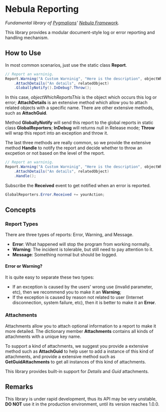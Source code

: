 ﻿# Nebula Reporting

*Fundamental library of [Pygmalions](https://github.com/Pygmalions)' [Nebula Framework](https://github.com/Pygmalions/Nebula.Framework).*

This library provides a modular document-style log or error reporting and handling mechanism.
    
## How to Use

In most common scenarios, just use the static class **Report**.
```C#
// Report an warninig.
Report.Warning("A Custom Warninig", "Here is the description", objectWhichReportsThis)
    .AttachDetails("An details", relatedObject)
    .GloballyNotify().InDebug?.Throw();
```

In this case, *objectWhichReportsThis* is the object which occurs this log or error;
**AttachDetails** is an extensive method which allow you to attach related objects with a specific name.
There are other extensive methods, such as **AttachGuid**.

Method **GloballyNotify** will send this report to the global reports in static class **GlobalReporters**;
**InDebug** will returns null in Release mode; **Throw** will wrap this report into an exception and throw it.

The last three methods are really common, so we provide the extensive method **Handle** to notify the report
and decide whether to throw an excpetion or not based on the level of the report.

```c#
// Report an warninig.
Report.Warning("A Custom Warninig", "Here is the description", objectWhichReportsThis)
    .AttachDetails("An details", relatedObject)
    .Handle();
```

Subscribe the **Received** event to get notified when an error is reported.
```C#
GlobalReporters.Error.Received += yourAction;
```

## Concepts

### Report Types

There are three types of reports: Error, Warning, and Message.
- **Error**: What happened will stop the program from working normally.
- **Warning**: The incident is tolerable, but still need to pay attention to it.
- **Message**: Something normal but should be logged.

#### Error or Warning?

It is quite easy to separate these two types: 

- If an exception is caused by the users' wrong use (invalid parameter, etc), 
then we recommend you to make it an **Warning**;
- If the exception is caused by reason not related to user (Internet disconnection, system failure, etc),
then it is better to make it an **Error**.

### Attachments

Attachments allow you to attach optional information to a report to make it more detailed.
The dictionary member **Attachments** contains all kinds of attachments with a unique key name.

To support a kind of attachments, we suggest you provide a extensive method such as **AttachGuid**
to help user to add a instance of this kind of attachments, and provide a extensive method such as **GetGuidAttachments**
to get all instances of this kind of attachments.

This library provides built-in support for *Details* and *Guid* attachments.

## Remarks

This library is under rapid development, thus its API may be very unstable, 
**DO NOT** use it in the production environment,
until its version reaches 1.0.0.